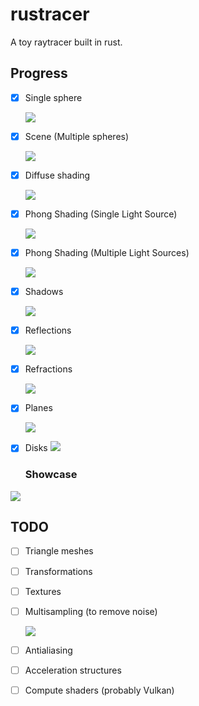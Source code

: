 # rustracer

A toy raytracer built in rust.

## Progress

- [x] Single sphere

  ![](doc/img/02%20-%20Single%20sphere.png)

- [x] Scene (Multiple spheres)

  ![](doc/img/03%20-%20Multiple%20spheres%20in%20a%20scene.png)

- [x] Diffuse shading

  ![](doc/img/04%20-%20Diffuse%20shading.png)

- [x] Phong Shading (Single Light Source)

  ![](doc/img/05%20-%20Phong%20Shading%20(Single%20Light%20Source).png)

- [x] Phong Shading (Multiple Light Sources)

  ![](doc/img/06%20-%20Phong%20Shading%20(Multiple%20Light%20Sources).png)

- [x] Shadows

  ![](doc/img/07%20-%20Shadows.png)

- [x] Reflections

  ![](doc/img/08%20-%20Reflections.png)

- [x] Refractions

  ![](doc/img/09%20-%20Refractions.png)

- [x] Planes

  ![](doc/img/10%20-%20Planes.png)

- [x] Disks
  ![](doc/img/11%20-%20Disks.png)

  ### Showcase

![](doc/img/Showcase.png)



## TODO

- [ ] Triangle meshes

- [ ] Transformations

- [ ] Textures

- [ ] Multisampling (to remove noise)

  ![](doc/img/Noise.png)

- [ ] Antialiasing
- [ ] Acceleration structures
- [ ] Compute shaders (probably Vulkan)
